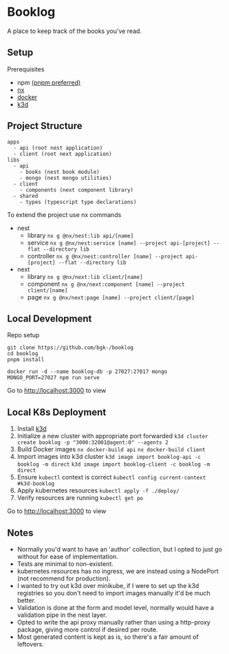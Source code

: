 # Booklog

A place to keep track of the books you've read.

## Setup

Prerequisites

- npm [(pnpm preferred)](https://pnpm.io)
- [nx](https://nx.dev)
- [docker](https://docker.com)
- [k3d](https://k3d.io)

## Project Structure

```
apps
  - api (root nest application)
  - client (root next application)
libs
  - api
    - books (nest book module)
    - mongo (nest mongo utilities)
  - client
    - components (next component library)
  - shared
    - types (typescript type declarations)
```

To extend the project use nx commands

- nest
  - library `nx g @nx/nest:lib api/[name]`
  - service `nx g @nx/nest:service [name] --project api-[project] --flat --directory lib`
  - controller `nx g @nx/nest:controller [name] --project api-[project] --flat --directory lib`
- next
  - library `nx g @nx/next:lib client/[name]`
  - component `nx g @nx/next:component [name] --project client/[name]`
  - page `nx g @nx/next:page [name] --project client/[page]`

## Local Development

Repo setup

```
git clone https://github.com/bgk-/booklog
cd booklog
pnpm install
```

```
docker run -d --name booklog-db -p 27027:27017 mongo
MONGO_PORT=27027 npm run serve
```

Go to [http://localhost:3000](http://localhost:3000) to view

## Local K8s Deployment

1. Install [k3d](https://k3d.io)
2. Initialize a new cluster with appropriate port forwarded
   `k3d cluster create booklog -p "3000:32001@agent:0" --agents 2`
3. Build Docker images
   `nx docker-build api`
   `nx docker-build client`
4. Import images into k3d cluster
   `k3d image import booklog-api -c booklog -m direct`
   `k3d image import booklog-client -c booklog -m direct`
5. Ensure `kubectl` context is correct
   `kubectl config current-context #k3d-booklog`
6. Apply kubernetes resources
   `kubectl apply -f ./deploy/`
7. Verify resources are running
   `kubectl get po`

Go to [http://localhost:3000](http://localhost:3000) to view

## Notes

- Normally you'd want to have an 'author' collection, but I opted to just go without for ease of implementation.
- Tests are minimal to non-existent.
- kubernetes resources has no ingress, we are instead using a NodePort (not recommend for production).
- I wanted to try out k3d over minikube, if I were to set up the k3d registries so you don't need to import images manually it'd be much better.
- Validation is done at the form and model level, normally would have a validation pipe in the nest layer.
- Opted to write the api proxy manually rather than using a http-proxy package, giving more control if desired per route.
- Most generated content is kept as is, so there's a fair amount of leftovers.
